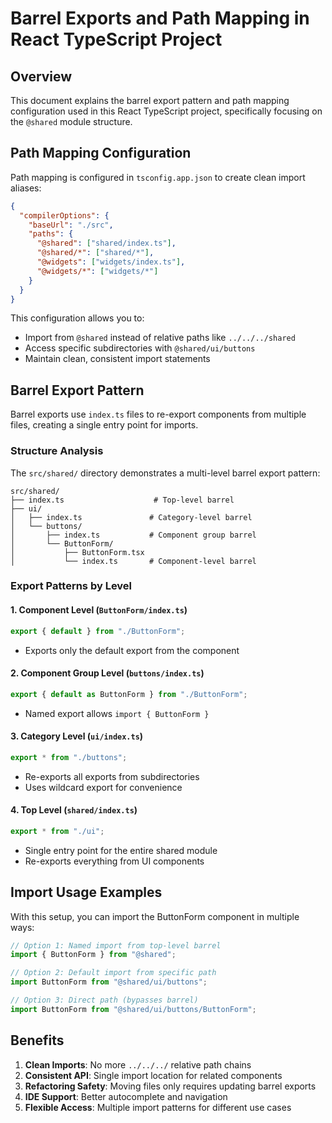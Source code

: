 # Barrel Exports and Path Mapping in React TypeScript Project

## Overview

This document explains the barrel export pattern and path mapping configuration used in this React TypeScript project, specifically focusing on the `@shared` module structure.

## Path Mapping Configuration

Path mapping is configured in `tsconfig.app.json` to create clean import aliases:

```json
{
  "compilerOptions": {
    "baseUrl": "./src",
    "paths": {
      "@shared": ["shared/index.ts"],
      "@shared/*": ["shared/*"],
      "@widgets": ["widgets/index.ts"],
      "@widgets/*": ["widgets/*"]
    }
  }
}
```

This configuration allows you to:

- Import from `@shared` instead of relative paths like `../../../shared`
- Access specific subdirectories with `@shared/ui/buttons`
- Maintain clean, consistent import statements

## Barrel Export Pattern

Barrel exports use `index.ts` files to re-export components from multiple files, creating a single entry point for imports.

### Structure Analysis

The `src/shared/` directory demonstrates a multi-level barrel export pattern:

```
src/shared/
├── index.ts                    # Top-level barrel
├── ui/
│   ├── index.ts               # Category-level barrel
│   └── buttons/
│       ├── index.ts           # Component group barrel
│       └── ButtonForm/
│           ├── ButtonForm.tsx
│           └── index.ts       # Component-level barrel
```

### Export Patterns by Level

#### 1. Component Level (`ButtonForm/index.ts`)

```ts
export { default } from "./ButtonForm";
```

- Exports only the default export from the component

#### 2. Component Group Level (`buttons/index.ts`)

```ts
export { default as ButtonForm } from "./ButtonForm";
```

- Named export allows `import { ButtonForm }`

#### 3. Category Level (`ui/index.ts`)

```ts
export * from "./buttons";
```

- Re-exports all exports from subdirectories
- Uses wildcard export for convenience

#### 4. Top Level (`shared/index.ts`)

```ts
export * from "./ui";
```

- Single entry point for the entire shared module
- Re-exports everything from UI components

## Import Usage Examples

With this setup, you can import the ButtonForm component in multiple ways:

```ts
// Option 1: Named import from top-level barrel
import { ButtonForm } from "@shared";

// Option 2: Default import from specific path
import ButtonForm from "@shared/ui/buttons";

// Option 3: Direct path (bypasses barrel)
import ButtonForm from "@shared/ui/buttons/ButtonForm";
```

## Benefits

1. **Clean Imports**: No more `../../../` relative path chains
2. **Consistent API**: Single import location for related components
3. **Refactoring Safety**: Moving files only requires updating barrel exports
4. **IDE Support**: Better autocomplete and navigation
5. **Flexible Access**: Multiple import patterns for different use cases

